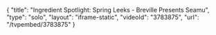 {
    "title": "Ingredient Spotlight: Spring Leeks - Breville Presents Seamu",
    "type": "solo",
    "layout": "iframe-static",
    "videoId": "3783875",
    "url": "\/tvpembed\/3783875"
}